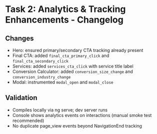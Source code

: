 # Task 2: Analytics & Tracking Enhancements - Changelog

## Changes

- Hero: ensured primary/secondary CTA tracking already present
- Final CTA: added `final_cta_primary_click` and `final_cta_secondary_click`
- Services: added `services_cta_click` with service title label
- Conversion Calculator: added `conversion_size_change` and `conversion_industry_change`
- Modal: instrumented `modal_open` and `modal_close`

## Validation

- Compiles locally via ng serve; dev server runs
- Console shows analytics events on interactions (manual smoke test recommended)
- No duplicate page_view events beyond NavigationEnd tracking
